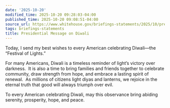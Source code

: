 ```yaml
---
date: '2025-10-20'
modified_time: 2025-10-20 09:28:03-04:00
published_time: 2025-10-20 09:08:51-04:00
source_url: https://www.whitehouse.gov/briefings-statements/2025/10/presidential-message-on-diwali/
tags: briefings-statements
title: Presidential Message on Diwali
---
```

 
Today, I send my best wishes to every American celebrating Diwali—the
“Festival of Lights.”

For many Americans, Diwali is a timeless reminder of light’s victory
over darkness.  It is also a time to bring families and friends together
to celebrate community, draw strength from hope, and embrace a lasting
spirit of renewal.  As millions of citizens light diyas and lanterns, we
rejoice in the eternal truth that good will always triumph over evil. 

To every American celebrating Diwali, may this observance bring abiding
serenity, prosperity, hope, and peace.
